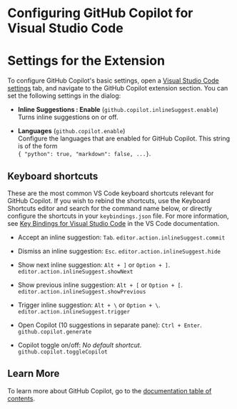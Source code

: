 # Configuring GitHub Copilot for Visual Studio Code

<a name="settings"></a>
# Settings for the Extension

To configure GitHub Copilot's basic settings, open a [Visual Studio Code settings](https://code.visualstudio.com/docs/getstarted/settings) tab, 
and navigate to the GitHub Copilot extension section. You can set the following settings in the dialog:

* **Inline Suggestions : Enable** (`github.copilot.inlineSuggest.enable`)<br />
  Turns inline suggestions on or off.

* **Languages** (`github.copilot.enable`)<br />
  Configure the languages that are enabled for GitHub Copilot.
  This string is of the form<br /> 
  `{ "python": true, "markdown": false, ...}`.

<a name="shortcuts"></a>
## Keyboard shortcuts

These are the most common VS Code keyboard shortcuts relevant for GitHub
Copilot.
If you wish to rebind the shortcuts, use the Keyboard Shortcuts editor and
search for the command name below, or directly configure the shortcuts in your `keybindings.json` file. For more information, see [Key Bindings for Visual Studio Code](https://code.visualstudio.com/docs/getstarted/keybindings) in the VS Code documentation.

* Accept an inline suggestion: `Tab`.
   `editor.action.inlineSuggest.commit`

* Dismiss an inline suggestion: `Esc`.
   `editor.action.inlineSuggest.hide`

* Show next inline suggestion: `Alt + ]` or `Option + ]`.
   `editor.action.inlineSuggest.showNext`

* Show previous inline suggestion: `Alt + [` or `Option + [`.
   `editor.action.inlineSuggest.showPrevious`

* Trigger inline suggestion: `Alt + \` or `Option + \`.
   `editor.action.inlineSuggest.trigger`

* Open Copilot (10 suggestions in separate pane): `Ctrl + Enter`.
   `github.copilot.generate`

* Copilot toggle on/off: _No default shortcut_.
   `github.copilot.toggleCopilot`
   
<a name="more"></a>
## Learn More

To learn more about GitHub Copilot, go to the [documentation table of
contents](README.md).
